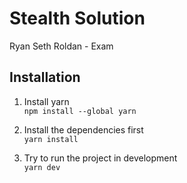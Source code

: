 # Stealth Solution

Ryan Seth Roldan - Exam

## Installation

1. Install yarn \
   `npm install --global yarn`

2. Install the dependencies first \
   `yarn install`

3. Try to run the project in development \
   `yarn dev`
